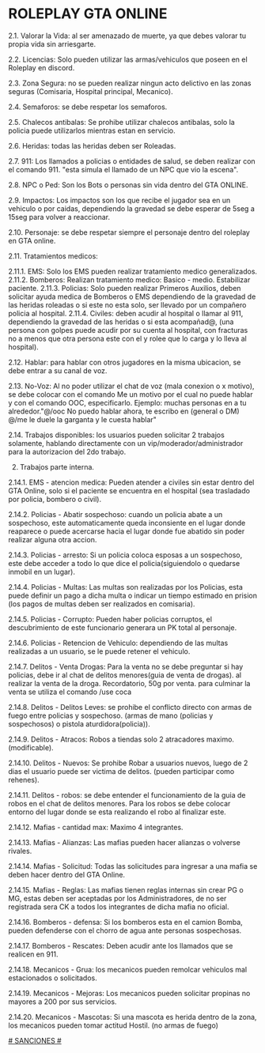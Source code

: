 # ROLEPLAY GTA ONLINE

2.1. Valorar la Vida: al ser amenazado de muerte, ya que debes valorar tu propia vida sin arriesgarte.

2.2. Licencias: Solo pueden utilizar las armas/vehiculos que poseen en el Roleplay en discord.

2.3. Zona Segura: no se pueden realizar ningun acto delictivo en las zonas seguras (Comisaria, Hospital principal, Mecanico).

2.4. Semaforos: se debe respetar los semaforos.

2.5. Chalecos antibalas: Se prohibe utilizar chalecos antibalas, solo la policia puede utilizarlos mientras estan en servicio.

2.6. Heridas: todas las heridas deben ser Roleadas.

2.7. 911: Los llamados a policias o entidades de salud, se deben realizar con el comando 911. "esta simula el llamado de un NPC que vio la escena".

2.8. NPC o Ped: Son los Bots o personas sin vida dentro del GTA ONLINE. 

2.9. Impactos: Los impactos son los que recibe el jugador sea en un vehiculo o por caidas, dependiendo la gravedad se debe esperar de 5seg a 15seg para volver a reaccionar. 

2.10. Personaje: se debe respetar siempre el personaje dentro del roleplay en GTA online. 

2.11. Tratamientos medicos: 

2.11.1. EMS: Solo los EMS pueden realizar tratamiento medico generalizados. 
2.11.2. Bomberos: Realizan tratamiento medico: Basico - medio. Estabilizar paciente.
2.11.3. Policias: Solo pueden realizar Primeros Auxilios, deben solicitar ayuda medica de Bomberos o EMS dependiendo de la gravedad de las heridas roleadas o si este no esta solo, ser llevado por un compañero policia al hospital.
2.11.4. Civiles: deben acudir al hospital o llamar al 911, dependiendo la gravedad de las heridas o si esta acompañad@, (una persona con golpes puede acudir por su cuenta al hospital, con fracturas no a menos que otra persona este con el y rolee que lo carga y lo lleva al hospital).

2.12. Hablar: para hablar con otros jugadores en la misma ubicacion, se debe entrar a su canal de voz.

2.13. No-Voz: Al no poder utilizar el chat de voz (mala conexion o x motivo), se debe colocar con el comando Me un motivo por el cual no puede hablar y con el comando OOC, especificarlo. Ejemplo: muchas personas en a tu alrededor."@/ooc No puedo hablar ahora, te escribo en (general o DM) @/me le duele la garganta y le cuesta hablar" 

2.14. Trabajos disponibles: los usuarios pueden solicitar 2 trabajos solamente, hablando directamente con un vip/moderador/administrador para la autorizacion del 2do trabajo.

2. Trabajos parte interna.

2.14.1. EMS - atencion medica: Pueden atender a civiles sin estar dentro del GTA Online, solo si el paciente se encuentra en el hospital (sea trasladado por policia, bombero o civil).

2.14.2. Policias - Abatir sospechoso: cuando un policia abate a un sospechoso, este automaticamente queda inconsiente en el lugar donde reaparece o puede acercarse hacia el lugar donde fue abatido sin poder realizar alguna otra accion.

2.14.3. Policias - arresto: Si un policia coloca esposas a un sospechoso, este debe acceder a todo lo que dice el policia(siguiendolo o quedarse inmobil en un lugar).

2.14.4. Policias - Multas: Las multas son realizadas por los Policias, esta puede definir un pago a dicha multa o indicar un tiempo estimado en prision (los pagos de multas deben ser realizados en comisaria).

2.14.5. Policias - Corrupto: Pueden haber policias corruptos, el descubrimiento de este funcionario generara un PK total al personaje.

2.14.6. Policias - Retencion de Vehiculo: dependiendo de las multas realizadas a un usuario, se le puede retener el vehiculo.

2.14.7. Delitos - Venta Drogas: Para la venta no se debe preguntar si hay policias, debe ir al chat de delitos menores(guia de venta de drogas). al realizar la venta de la droga. Recordatorio, 50g por venta. para culminar la venta se utiliza el comando /use coca 

2.14.8. Delitos - Delitos Leves: se prohibe el conflicto directo con armas de fuego entre policias y sospechoso. (armas de mano (policias y sospechosos) o pistola aturdidora(policia)). 

2.14.9. Delitos - Atracos: Robos a tiendas solo 2 atracadores maximo. (modificable).

2.14.10. Delitos - Nuevos: Se prohibe Robar a usuarios nuevos, luego de 2 dias el usuario puede ser victima de delitos. (pueden participar como rehenes).

2.14.11. Delitos - robos: se debe entender el funcionamiento de la guia de robos en el chat de delitos menores. Para los robos se debe colocar entorno del lugar donde se esta realizando el robo al finalizar este.

2.14.12. Mafias - cantidad max: Maximo 4 integrantes.

2.14.13. Mafias - Alianzas: Las mafias pueden hacer alianzas o volverse rivales.

2.14.14. Mafias - Solicitud: Todas las solicitudes para ingresar a una mafia se deben hacer dentro del GTA Online.

2.14.15. Mafias - Reglas: Las mafias tienen reglas internas sin crear PG o MG, estas deben ser aceptadas por los Administradores, de no ser registrada sera CK a todos los integrantes de dicha mafia no oficial.

2.14.16. Bomberos - defensa: Si los bomberos esta en el camion Bomba, pueden defenderse con el chorro de agua ante personas sospechosas.

2.14.17. Bomberos - Rescates: Deben acudir ante los llamados que se realicen en 911.

2.14.18. Mecanicos - Grua: los mecanicos pueden remolcar vehiculos mal estacionados o solicitados. 

2.14.19. Mecanicos - Mejoras: Los mecanicos pueden solicitar propinas no mayores a 200 por sus servicios.

2.14.20. Mecanicos - Mascotas: Si una mascota es herida dentro de la zona, los mecanicos pueden tomar actitud Hostil. (no armas de fuego)


[# SANCIONES #](https://theredbladeclan.github.io/Beta-y-TRBC-RP/PAG3/)
